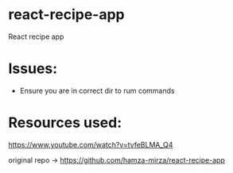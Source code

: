 # react-recipe-app
React recipe app

# Issues:
- Ensure you are in correct dir to rum commands

# Resources used:

https://www.youtube.com/watch?v=tvfeBLMA_Q4


original repo -> https://github.com/hamza-mirza/react-recipe-app